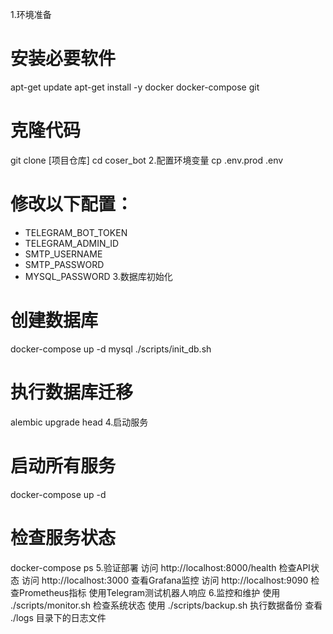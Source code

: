 1.环境准备
# 安装必要软件
apt-get update
apt-get install -y docker docker-compose git

# 克隆代码
git clone [项目仓库]
cd coser_bot
2.配置环境变量
cp .env.prod .env
# 修改以下配置：
- TELEGRAM_BOT_TOKEN
- TELEGRAM_ADMIN_ID
- SMTP_USERNAME
- SMTP_PASSWORD
- MYSQL_PASSWORD
3.数据库初始化
# 创建数据库
docker-compose up -d mysql
./scripts/init_db.sh

# 执行数据库迁移
alembic upgrade head
4.启动服务
# 启动所有服务
docker-compose up -d

# 检查服务状态
docker-compose ps
5.验证部署
访问 http://localhost:8000/health 检查API状态
访问 http://localhost:3000 查看Grafana监控
访问 http://localhost:9090 检查Prometheus指标
使用Telegram测试机器人响应
6.监控和维护
使用 ./scripts/monitor.sh 检查系统状态
使用 ./scripts/backup.sh 执行数据备份
查看 ./logs 目录下的日志文件
